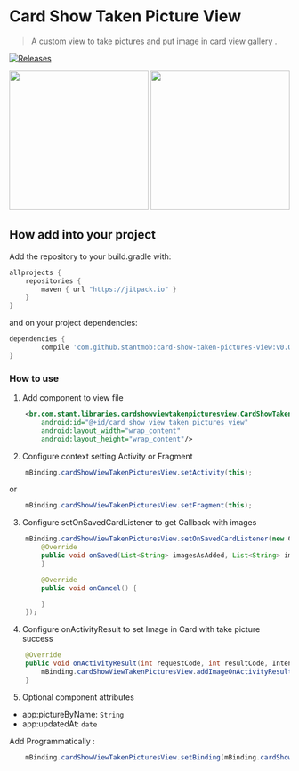 # Card Show Taken Picture View

> A custom view to take pictures and put image in card view gallery .

[![Releases](https://jitpack.io/v/stantmob/card-show-taken-pictures-view.svg)](https://jitpack.io/#stantmob/card-show-taken-pictures-view)

<p>
  <img src="https://github.com/stantmob/card-show-taken-pictures-view/blob/master/sample/demo-images/sample-edit-state.jpg" width="250">
  <img src="https://github.com/stantmob/card-show-taken-pictures-view/blob/master/sample/demo-images/sample-normal-state.jpg" width="250">
</p>

## How add into your project
Add the repository to your build.gradle with:
```gradle
allprojects {
    repositories {
        maven { url "https://jitpack.io" }
    }
}
```
and on your project dependencies:

```gradle
dependencies {
        compile 'com.github.stantmob:card-show-taken-pictures-view:v0.0.9'
}

```

### How to use

1. Add component to view file 
```xml
    <br.com.stant.libraries.cardshowviewtakenpicturesview.CardShowTakenPictureView
        android:id="@+id/card_show_view_taken_pictures_view"
        android:layout_width="wrap_content"
        android:layout_height="wrap_content"/>
```

2. Configure context setting Activity or Fragment
```java
    mBinding.cardShowViewTakenPicturesView.setActivity(this);
```
  or
```java
    mBinding.cardShowViewTakenPicturesView.setFragment(this);
```

3. Configure setOnSavedCardListener to get Callback with images 
```java
    mBinding.cardShowViewTakenPicturesView.setOnSavedCardListener(new CardShowTakenPictureViewContract.OnSavedCardListener() {
        @Override
        public void onSaved(List<String> imagesAsAdded, List<String> imagesAsRemoved) {
        }

        @Override
        public void onCancel() {

        }
    });
```

4. Configure onActivityResult to set Image in Card with take picture success 
```java
    @Override
    public void onActivityResult(int requestCode, int resultCode, Intent data) {
        mBinding.cardShowViewTakenPicturesView.addImageOnActivityResult(requestCode, resultCode, data);
    }
```

5. Optional component attributes 
- app:pictureByName: `String`
- app:updatedAt: `date`

Add Programmatically :
```java
    mBinding.cardShowViewTakenPicturesView.setBinding(mBinding.cardShowViewTakenPicturesView,"Denis Vieira", new Date());
```

